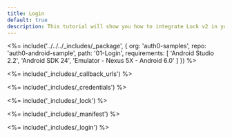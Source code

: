 ```yaml
---
title: Login
default: true
description: This tutorial will show you how to integrate Lock v2 in your Android project in order to present a login screen.
---
```


<%= include('../../../_includes/_package', {
  org: 'auth0-samples',
  repo: 'auth0-android-sample',
  path: '01-Login',
  requirements: [
    'Android Studio 2.2',
    'Android SDK 24',
    'Emulator - Nexus 5X - Android 6.0'
  ]
}) %>

<%= include('_includes/_callback_urls') %>

<%= include('_includes/_credentials') %>

<%= include('_includes/_lock') %>

<%= include('_includes/_manifest') %>

<%= include('_includes/_login') %>

